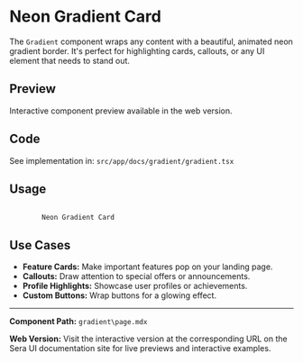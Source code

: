 # Neon Gradient Card 

The `Gradient` component wraps any content with a beautiful, animated neon gradient border. It's perfect for highlighting cards, callouts, or any UI element that needs to stand out.

## Preview

Interactive component preview available in the web version.

## Code

See implementation in: `src/app/docs/gradient/gradient.tsx`

## Usage

```tsx

        Neon Gradient Card

```

## Use Cases

- **Feature Cards:** Make important features pop on your landing page.
- **Callouts:** Draw attention to special offers or announcements.
- **Profile Highlights:** Showcase user profiles or achievements.
- **Custom Buttons:** Wrap buttons for a glowing effect.

---

**Component Path:** `gradient\page.mdx`

**Web Version:** Visit the interactive version at the corresponding URL on the Sera UI documentation site for live previews and interactive examples.
